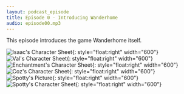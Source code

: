 ```yaml
---
layout: podcast_episode
title: Episode 0 - Introducing Wanderhome
audio: episode00.mp3
---
```

This episode introduces the game Wanderhome itself.

![Isaac's Character Sheet](/podcast/images/isaac_sheet.JPG){: style="float:right" width="600"}
![Val's Character Sheet](/podcast/images/val_sheet.JPG){: style="float:right" width="600"}
![Enchantment's Character Sheet](/podcast/images/enchantment_sheet.JPG){: style="float:right" width="600"}
![Coz's Character Sheet](/podcast/images/coz_sheet.JPG){: style="float:right" width="600"}
![Spotty's Picture](/podcast/images/spotty_picture.JPG){: style="float:right" width="600"}
![Spotty's Character Sheet](/podcast/images/spotty_sheet.JPG){: style="float:right" width="600"}
